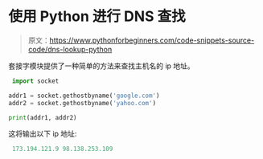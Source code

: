 # 使用 Python 进行 DNS 查找

> 原文：<https://www.pythonforbeginners.com/code-snippets-source-code/dns-lookup-python>

套接字模块提供了一种简单的方法来查找主机名的 ip 地址。

```py
 import socket

addr1 = socket.gethostbyname('google.com')
addr2 = socket.gethostbyname('yahoo.com')

print(addr1, addr2) 
```

这将输出以下 ip 地址:

```py
 173.194.121.9 98.138.253.109 
```